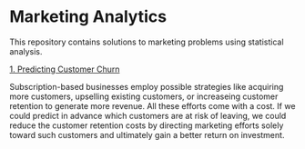 # Marketing Analytics

This repository contains solutions to marketing problems using statistical analysis.

<a href="marketing-analytics/Churn">1. Predicting Customer Churn </a>

Subscription-based businesses employ possible strategies like acquiring more customers, upselling existing customers, or increaseing customer retention to generate more revenue. All these efforts come with a cost. If we could predict in advance which customers are at risk of leaving, we could reduce the customer retention costs by directing marketing efforts solely toward such customers and ultimately gain a better return on investment.
